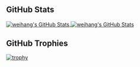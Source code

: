
<!--
**ahangchen/ahangchen** is a ✨ _special_ ✨ repository because its `README.md` (this file) appears on your GitHub profile.


-->

## GitHub Stats
<a href="https://github.com/Zhenye-Na/Zhenye-Na">
  <img align="center" src="https://github-readme-stats.vercel.app/api/top-langs/?username=ahangchen&hide=c%2B%2B,c,html&title_color=6aa6f8&text_color=8a919a&icon_color=6aa6f8&bg_color=0e1116" alt="weihang's GitHub Stats" />
</a>

<a href="https://github.com/Zhenye-Na/Zhenye-Na">
  <img align="center" src="https://github-readme-stats.vercel.app/api?username=ahangchen&show_icons=true&line_height=27&count_private=true&title_color=6aa6f8&text_color=8a919a&icon_color=6aa6f8&bg_color=0e1116" alt="weihang's GitHub Stats" />
</a>

## GitHub Trophies

[![trophy](https://github-profile-trophy.vercel.app/?username=ahangchen&theme=nord&column=7)](https://github.com/ahangchen/windy-afternoon)

